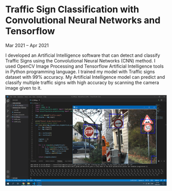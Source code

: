 # Traffic Sign Classification with Convolutional Neural Networks and Tensorflow
Mar 2021 – Apr 2021

I developed an Artificial Intelligence software that can detect and classify Traffic Signs using the Convolutional Neural Networks (CNN) method. I used OpenCV Image Processing and Tensorflow Artificial Intelligence tools in Python programming language. I trained my model with Traffic signs dataset with 99% accuracy. My Artificial Intelligence model can predict and classify multiple traffic signs with high accuracy by scanning the camera image given to it.

![resim](https://github.com/mehmet-engineer/CNN_Traffic_Sign_Classification/blob/main/Trafik_Tespit.png)
